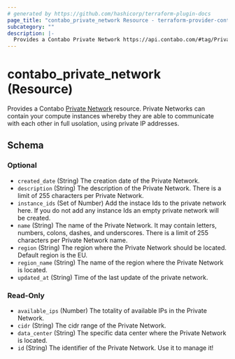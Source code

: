 ```yaml
---
# generated by https://github.com/hashicorp/terraform-plugin-docs
page_title: "contabo_private_network Resource - terraform-provider-contabo-sdkv2"
subcategory: ""
description: |-
  Provides a Contabo Private Network https://api.contabo.com/#tag/Private-Networks resource.  Private Networks can contain your compute instances whereby they are able to communicate with each other in full usolation, using private IP addresses.
---
```


# contabo_private_network (Resource)

Provides a Contabo [Private Network](https://api.contabo.com/#tag/Private-Networks) resource.  Private Networks can contain your compute instances whereby they are able to communicate with each other in full usolation, using private IP addresses.



<!-- schema generated by tfplugindocs -->
## Schema

### Optional

- `created_date` (String) The creation date of the Private Network.
- `description` (String) The description of the Private Network. There is a limit of 255 characters per Private Network.
- `instance_ids` (Set of Number) Add the instace Ids to the private network here. If you do not add any instance Ids an empty private network will be created.
- `name` (String) The name of the Private Network. It may contain letters, numbers, colons, dashes, and underscores. There is a limit of 255 characters per Private Network name.
- `region` (String) The region where the Private Network should be located. Default region is the EU.
- `region_name` (String) The name of the region where the Private Network is located.
- `updated_at` (String) Time of the last update of the private network.

### Read-Only

- `available_ips` (Number) The totality of available IPs in the Private Network.
- `cidr` (String) The cidr range of the Private Network.
- `data_center` (String) The specific data center where the Private Network is located.
- `id` (String) The identifier of the Private Network. Use it to manage it!


